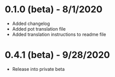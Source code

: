 # 0.1.0 (beta) - 8/1/2020

- Added changelog
- Added pot translation file
- Added translation instructions to readme file

# 0.4.1 (beta) - 9/28/2020

- Release into private beta
